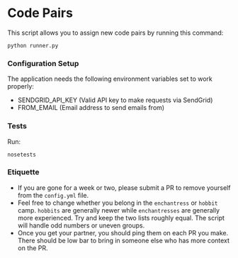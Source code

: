 Code Pairs
====
This script allows you to assign new code pairs by running this command:
```
python runner.py
```

### Configuration Setup
The application needs the following environment variables set to work properly:
- SENDGRID_API_KEY (Valid API key to make requests via SendGrid)
- FROM_EMAIL (Email address to send emails from)

### Tests
Run:
```
nosetests
```

### Etiquette

- If you are gone for a week or two, please submit a PR to remove yourself from the `config.yml` file.
- Feel free to change whether you belong in the `enchantress` or `hobbit` camp. `hobbits` are generally newer
  while `enchantresses` are generally more experienced. Try and keep the two lists roughly equal. The script 
      will handle odd numbers or uneven groups.
- Once you get your partner, you should ping them on each PR you make. There should be low bar to bring in
  someone else who has more context on the PR.
